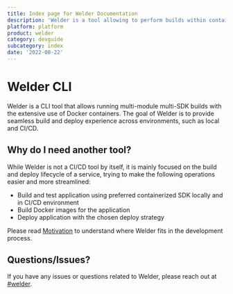 ```yaml
---
title: Index page for Welder Documentation
description: 'Welder is a tool allowing to perform builds within containers' # A short summary for search engines to display, max 120 chars
platform: platform
product: welder
category: devguide
subcategory: index
date: '2022-08-22'
---
```


# Welder CLI

Welder is a CLI tool that allows running multi-module multi-SDK builds with the extensive use of Docker containers. 
The goal of Welder is to provide seamless build and deploy experience across environments, such as local and CI/CD.

## Why do I need another tool?
While Welder is not a CI/CD tool by itself, it is mainly focused on the build and deploy lifecycle of a 
service, trying to make the following operations easier and more streamlined:

* Build and test application using preferred containerized SDK locally and in CI/CD environment
* Build Docker images for the application
* Deploy application with the chosen deploy strategy

Please read [Motivation](/platform/tool/welder/motivation/) to understand where Welder fits in the development process.


## Questions/Issues?

If you have any issues or questions related to Welder, please reach out at [#welder](https://atlassian.slack.com/archives/C014L64J750).
